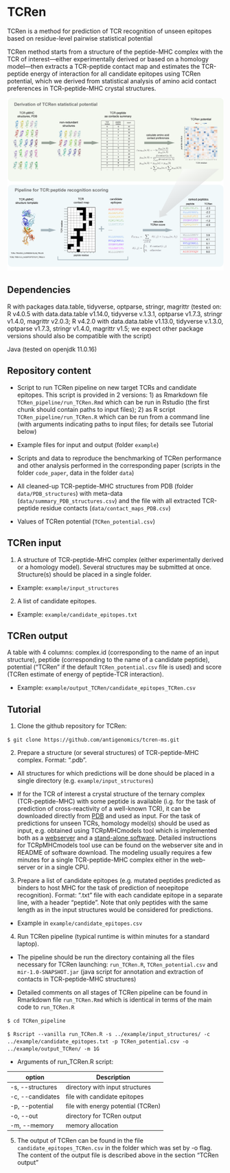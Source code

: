 # TCRen

TCRen is a method for prediction of TCR recognition of unseen epitopes based on residue-level pairwise statistical potential

TCRen method starts from a structure of the peptide-MHC complex with the TCR of interest—either experimentally derived or based on a homology model—then extracts a TCR-peptide contact map and estimates the TCR-peptide energy of interaction for all candidate epitopes using TCRen potential, which we derived from statistical analysis of amino acid contact preferences in TCR-peptide-MHC crystal structures.

![preview](https://github.com/vadim-karnaukhov/tcren-new/blob/master/figures/Fig1.png)

## Dependencies
R with packages data.table, tidyverse, optparse, stringr, magrittr (tested on: R v4.0.5 with data.data.table v1.14.0, tidyverse v.1.3.1, optparse v1.7.3, stringr v1.4.0, magrittr v2.0.3; R v4.2.0 with data.data.table v1.13.0, tidyverse v.1.3.0, optparse v1.7.3, stringr v1.4.0, magrittr v1.5; we expect other package versions should also be compatible with the script)

Java (tested on openjdk 11.0.16)

## Repository content
* Script to run TCRen pipeline on new target TCRs and candidate epitopes. This script is provided in 2 versions: 1) as Rmarkdown file ```TCRen_pipeline/run_TCRen.Rmd``` which can be run in Rstudio (the first chunk should contain paths to input files); 2) as R script ```TCRen_pipeline/run_TCRen.R``` which can be run from a command line (with arguments indicating paths to input files; for details see Tutorial below)

* Example files for input and output (folder ```example```)

* Scripts and data to reproduce the benchmarking of TCRen performance and other analysis performed in the corresponding paper (scripts in the folder ```code_paper```, data in the folder ```data```)

* All cleaned-up TCR-peptide-MHC structures from PDB (folder ```data/PDB_structures```) with meta-data (```data/summary_PDB_structures.csv```) and the file with all extracted TCR-peptide residue contacts (```data/contact_maps_PDB.csv```)

* Values of TCRen potential (```TCRen_potential.csv```)

## TCRen input 
1. A structure of TCR-peptide-MHC complex (either experimentally derived or a homology model). Several structures may be submitted at once. Structure(s) should be placed in a single folder.
* Example: ```example/input_structures```

2. A list of candidate epitopes.
* Example: ```example/candidate_epitopes.txt```

## TCRen output
A table with 4 columns: complex.id (corresponding to the name of an input structure), peptide (corresponding to the name of a candidate peptide), potential (“TCRen” if the default ```TCRen_potential.csv``` file is used) and score (TCRen estimate of energy of peptide-TCR interaction).
* Example: ```example/output_TCRen/candidate_epitopes_TCRen.csv```

## Tutorial
1. Clone the github repository for TCRen:

```$ git clone https://github.com/antigenomics/tcren-ms.git```

2. Prepare a structure (or several structures) of TCR-peptide-MHC complex. Format: “.pdb”.

* All structures for which predictions will be done should be placed in a single directory (e.g. ```example/input_structures```)

* If for the TCR of interest a crystal structure of the ternary complex (TCR-peptide-MHC) with some peptide is available (i.g. for the task of prediction of cross-reactivity of a well-known TCR), it can be downloaded directly from [PDB](https://www.rcsb.org/) and used as input. For the task of predictions for unseen TCRs, homology model(s) should be used as input, e.g. obtained using TCRpMHCmodels tool which is implemented both as a [webserver](https://services.healthtech.dtu.dk/service.php?TCRpMHCmodels-1.0) and a [stand-alone software](https://services.healthtech.dtu.dk/cgi-bin/sw_request). Detailed instructions for TCRpMHCmodels tool use can be found on the webserver site and in README of software download. The modeling usually requires a few minutes for a single TCR-peptide-MHC complex either in the web-server or in a single CPU. 

3. Prepare a list of candidate epitopes (e.g. mutated peptides predicted as binders to host MHC for the task of prediction of neoepitope recognition). Format: “.txt” file with each candidate epitope in a separate line, with a header “peptide”. Note that only peptides with the same length as in the input structures would be considered for predictions.
* Example in ```example/candidate_epitopes.csv```

4. Run TCRen pipeline (typical runtime is within minutes for a standard laptop). 

* The pipeline should be run the directory containing all the files necessary for TCRen launching: ```run_TCRen.R```, ```TCRen_potential.csv``` and ```mir-1.0-SNAPSHOT.jar``` (java script for annotation and extraction of contacts in TCR-peptide-MHC structures)

* Detailed comments on all stages of TCRen pipeline can be found in Rmarkdown file ```run_TCRen.Rmd``` which is identical in terms of the main code to ```run_TCRen.R```

```$ cd TCRen_pipeline```

```$ Rscript --vanilla run_TCRen.R -s ../example/input_structures/ -c ../example/candidate_epitopes.txt -p TCRen_potential.csv -o ../example/output_TCRen/ -m 1G```

* Arguments of run_TCRen.R script:

| option                                         | Description                                      |    
|------------------------------------------------|--------------------------------------------------|
| -s, --structures                               | directory with input structures                  |
| -c, --candidates                               | file with candidate epitopes                     |
| -p, --potential                                | file with energy potential (TCRen)               |
| -o, --out                                      | directory for TCRen output                       |
| -m, --memory                                   | memory allocation                                |

5. The output of TCRen can be found in the file ```candidate_epitopes_TCRen.csv``` in the folder which was set by -o flag. The content of the output file is described above in the section “TCRen output”

